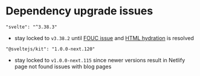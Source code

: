 # Dependency upgrade issues

`"svelte": "^3.38.3"`

- stay locked to `v3.38.2` until [FOUC issue](https://github.com/sveltejs/kit/issues/915) and [HTML hydration](https://github.com/sveltejs/svelte/issues/6463) is resolved

`"@sveltejs/kit": "1.0.0-next.120"`

- stay locked to `v1.0.0-next.115` since newer versions result in Netlify page not found issues with blog pages
